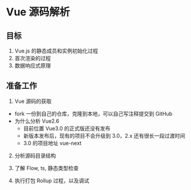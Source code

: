 # Vue 源码解析

## 目标

1. Vue.js 的静态成员和实例初始化过程
2. 首次渲染的过程
3. 数据响应式原理

## 准备工作

1. Vue 源码的获取

- fork 一份到自己的仓库，克隆到本地，可以自己写注释提交到 GitHub
- 为什么分析 Vue2.6
  - 目前位置 Vue3.0 的正式版还没有发布
  - 新版本发布后，现有的项目不会升级到 3.0，2.x 还有很长一段过渡时间
  - 3.0 的项目地址 vue-next

2. 分析源码目录结构
3. 了解 Flow, ts, 静态类型检查

4. 执行打包 Rollup 过程，以及调试
